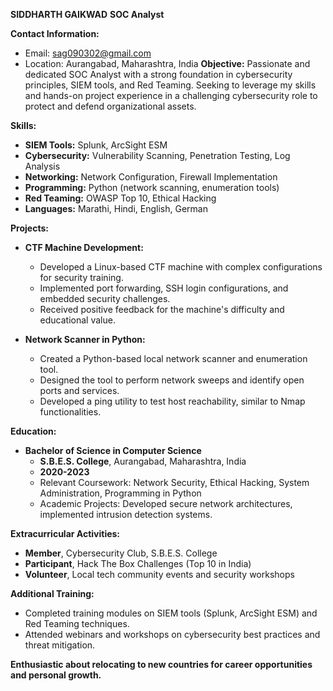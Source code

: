 **SIDDHARTH GAIKWAD**
**SOC Analyst**

**Contact Information:**
- Email: sag090302@gmail.com
- Location: Aurangabad, Maharashtra, India
**Objective:**
Passionate and dedicated SOC Analyst with a strong foundation in cybersecurity principles, SIEM tools, and Red Teaming. Seeking to leverage my skills and hands-on project experience in a challenging cybersecurity role to protect and defend organizational assets.

**Skills:**
- **SIEM Tools:** Splunk, ArcSight ESM
- **Cybersecurity:** Vulnerability Scanning, Penetration Testing, Log Analysis
- **Networking:** Network Configuration, Firewall Implementation
- **Programming:** Python (network scanning, enumeration tools)
- **Red Teaming:** OWASP Top 10, Ethical Hacking
- **Languages:**  Marathi, Hindi, English, German

**Projects:**
- **CTF Machine Development:**
  - Developed a Linux-based CTF machine with complex configurations for security training.
  - Implemented port forwarding, SSH login configurations, and embedded security challenges.
  - Received positive feedback for the machine's difficulty and educational value.
  
- **Network Scanner in Python:**
  - Created a Python-based local network scanner and enumeration tool.
  - Designed the tool to perform network sweeps and identify open ports and services.
  - Developed a ping utility to test host reachability, similar to Nmap functionalities.

**Education:**
- **Bachelor of Science in Computer Science**
  - **S.B.E.S. College**, Aurangabad, Maharashtra, India
  - **2020-2023**
  - Relevant Coursework: Network Security, Ethical Hacking, System Administration, Programming in Python
  - Academic Projects: Developed secure network architectures, implemented intrusion detection systems.

**Extracurricular Activities:**
- **Member**, Cybersecurity Club, S.B.E.S. College
- **Participant**, Hack The Box Challenges (Top 10 in India)
- **Volunteer**, Local tech community events and security workshops

**Additional Training:**
- Completed training modules on SIEM tools (Splunk, ArcSight ESM) and Red Teaming techniques.
- Attended webinars and workshops on cybersecurity best practices and threat mitigation.

**Enthusiastic about relocating to new countries for career opportunities and personal growth.**